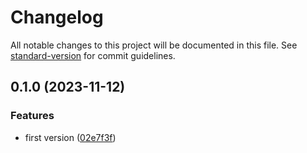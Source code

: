 # Changelog

All notable changes to this project will be documented in this file. See [standard-version](https://github.com/conventional-changelog/standard-version) for commit guidelines.

## 0.1.0 (2023-11-12)


### Features

* first version ([02e7f3f](https://github.com/aulasoftwarelibre/codex/commit/02e7f3fc083695ef66606578cf1a2acc94991739))
